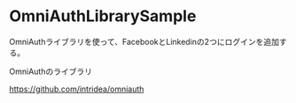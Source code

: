 OmniAuthLibrarySample
=====================

OmniAuthライブラリを使って、FacebookとLinkedinの2つにログインを追加する。

OmniAuthのライブラリ

https://github.com/intridea/omniauth


